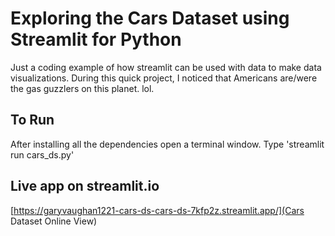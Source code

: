 # Exploring the Cars Dataset using Streamlit for Python

Just a coding example of how streamlit can be used with data to make data visualizations.  During this quick project, I noticed that Americans are/were the gas guzzlers on this planet.  lol.


## To Run
After installing all the dependencies open a terminal window.
Type 'streamlit run cars_ds.py'

## Live app on streamlit.io
[https://garyvaughan1221-cars-ds-cars-ds-7kfp2z.streamlit.app/](Cars Dataset Online View)
